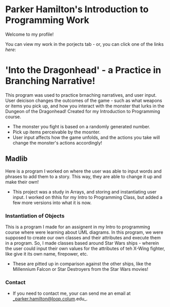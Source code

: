 # Parker Hamilton's Introduction to Programming Work

Welcome to my profile!

You can view my work in the porjects tab - or, you can click one of the links _here_:

# 'Into the Dragonhead' - a Practice in Branching Narrative!
This program was used to practice brnaching narratives, and user input. User deicison changes the outcomes of the game - such as what weapons or items you pick up, and how you interact with the monster that lurks in the Dungeon of the Dragonhead! Created for my Introduction to Programming course.
- The monster you fight is based on a randomly generated number.
- Pick up items perceivable by the mosnter.
- User input affects how the game unfolds, and the actions you take will change the monster's actions accordingly!

## Madlib
Here is a program I worked on where the user was able to input words and phrases to add them to a story. This way, they are able to change it up and make their own!
- This project was a study in Arrays, and storing and instantiating user input. I worked on thhis for my Intro to Programming Class, but added a few more versions into what it is now.

### Instantiation of Objects
This is a program I made for an assignent in my Intro to programming course where were learning about UML diagrams. In this program, we were supposed to create our own classes and their attributes and execute them in a program. So, I made classes based around Star Wars ships - wherein the user could input their own values for the attributes of teh X-Wing fighter, like give it its own name, firepower, etc. 
- These are pitted up in comparison against the other ships, like the Millennium Falcon or Star Destroyers from the Star Wars movies!


### Contact
- If you need to contact me, your can send me an email at _parker.hamilton@loop.colum.edu_.

